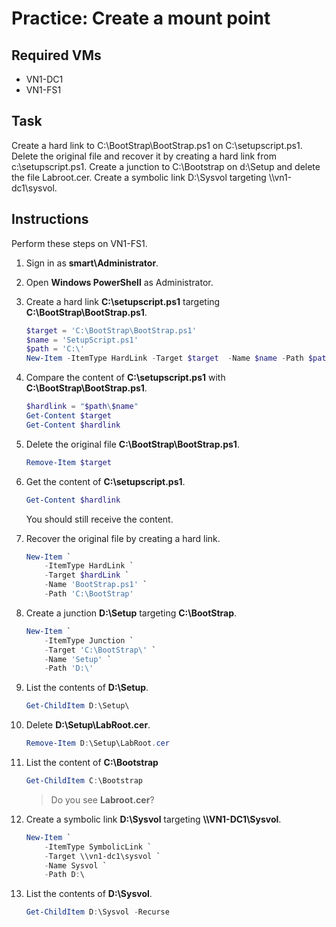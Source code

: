 # Practice: Create a mount point

## Required VMs

* VN1-DC1
* VN1-FS1

## Task

Create a hard link to C:\\BootStrap\\BootStrap.ps1 on C:\\setupscript.ps1. Delete the original file and recover it by creating a hard link from c:\\setupscript.ps1. Create a junction to C:\\Bootstrap on d:\\Setup and delete the file Labroot.cer. Create a symbolic link D:\Sysvol targeting \\\\vn1-dc1\\sysvol.

## Instructions

Perform these steps on VN1-FS1.

1. Sign in as **smart\\Administrator**.
1. Open **Windows PowerShell** as Administrator.
1. Create a hard link **C:\\setupscript.ps1** targeting **C:\\BootStrap\\BootStrap.ps1**.

    ````powershell
    $target = 'C:\BootStrap\BootStrap.ps1'
    $name = 'SetupScript.ps1'
    $path = 'C:\'
    New-Item -ItemType HardLink -Target $target  -Name $name -Path $path
    ````

1. Compare the content of **C:\\setupscript.ps1** with **C:\\BootStrap\\BootStrap.ps1**.

    ````powershell
    $hardlink = "$path\$name"
    Get-Content $target
    Get-Content $hardlink
    ````

1. Delete the original file **C:\\BootStrap\\BootStrap.ps1**.

    ````powershell
    Remove-Item $target
    ````

1. Get the content of **C:\\setupscript.ps1**.

    ````powershell
    Get-Content $hardlink
    ````

    You should still receive the content.

1. Recover the original file by creating a hard link.

    ````powershell
    New-Item `
        -ItemType HardLink `
        -Target $hardLink `
        -Name 'BootStrap.ps1' `
        -Path 'C:\BootStrap'
    ````

1. Create a junction **D:\\Setup** targeting **C:\\BootStrap**.

    ````powershell
    New-Item `
        -ItemType Junction `
        -Target 'C:\BootStrap\' `
        -Name 'Setup' `
        -Path 'D:\'
    ````

1. List the contents of **D:\\Setup**.

    ````powershell
    Get-ChildItem D:\Setup\
    ````

1. Delete **D:\\Setup\\LabRoot.cer**.

    ````powershell
    Remove-Item D:\Setup\LabRoot.cer
    ````

1. List the content of **C:\\Bootstrap**

    ````powershell
    Get-ChildItem C:\Bootstrap
    ````

    > Do you see **Labroot.cer**?

1. Create a symbolic link **D:\\Sysvol** targeting **\\\\VN1-DC1\\Sysvol**.

    ````powershell
    New-Item `
        -ItemType SymbolicLink `
        -Target \\vn1-dc1\sysvol `
        -Name Sysvol `
        -Path D:\
    ````

1. List the contents of **D:\\Sysvol**.

    ````powershell
    Get-ChildItem D:\Sysvol -Recurse
    ````

